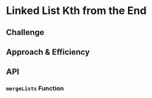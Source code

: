 # Linked List Kth from the End

## Challenge

## Approach & Efficiency

## API

### `mergeLists` Function

